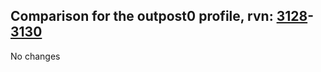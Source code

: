 ## Comparison for the outpost0 profile, rvn: [3128](https://github.com/PRO100KatYT/FortniteProfileRevisions/tree/main/profiles/outpost0/3128%20outpost0.json)-[3130](https://github.com/PRO100KatYT/FortniteProfileRevisions/tree/main/profiles/outpost0/3130%20outpost0.json)

No changes
